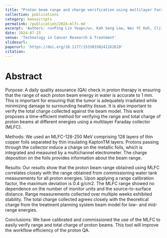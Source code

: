 ```yaml
---
title: "Proton beam range and charge verification using multilayer Faraday collector"
collection: publications
category: manuscripts
permalink: /publication/2024-mlfc.md
excerpt: 'Authors: <u>Ping Lin Yeap</u>, Kah Seng Lew, Wei YC Koh, Clifford GA Chua, Andrew Wibawa, Zubin Master, James CL Lee, Sung Yong Park, Hong Qi Tan'
date: 2024-07-25
venue: 'Technology in Cancer Research & Treatment'
slidesurl: 
paperurl: 'https://doi.org/10.1177/15330338241262610'
citation: 
---
```


Abstract
=====
Purpose: A daily quality assurance (QA) check in proton therapy is ensuring that the range of each proton beam energy in water is accurate to 1 mm. This is important for ensuring that the tumor is adequately irradiated while minimizing damage to surrounding healthy tissue. It is also important to verify the total charge collected against the beam model. This work proposes a time-efficient method for verifying the range and total charge of proton beams at different energies using a multilayer Faraday collector (MLFC).

Methods: We used an MLFC-128-250 MeV comprising 128 layers of thin copper foils separated by thin insulating KaptonTM layers. Protons passing through the collector induce a charge on the metallic foils, which is integrated and measured by a multichannel electrometer. The charge deposition on the foils provides information about the beam range.

Results: Our results show that the proton beam range obtained using MLFC correlates closely with the range obtained from commissioning water tank measurements for all proton energies. Upon applying a range calibration factor, the maximum deviation is 0.4 g/cm2. The MLFC range showed no dependence on the number of monitor units and the source-to-surface distance. Range measurements collected over multiple weeks exhibited stability. The total charge collected agrees closely with the theoretical charge from the treatment planning system beam model for low- and mid-range energies.

Conclusions: We have calibrated and commissioned the use of the MLFC to easily verify range and total charge of proton beams. This tool will improve the workflow efficiency of the proton QA.
